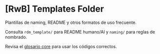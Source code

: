# [RwB] Templates Folder

Plantillas de naming, README y otros formatos de uso frecuente.

Consulta `rdm_template/` para README humano/AI y `naming/` para reglas de nombrado.

Revisa el [glosario core](../knowledges/glossary/rw_b_glosario_code_v_0_core.md) para usar los códigos correctos.